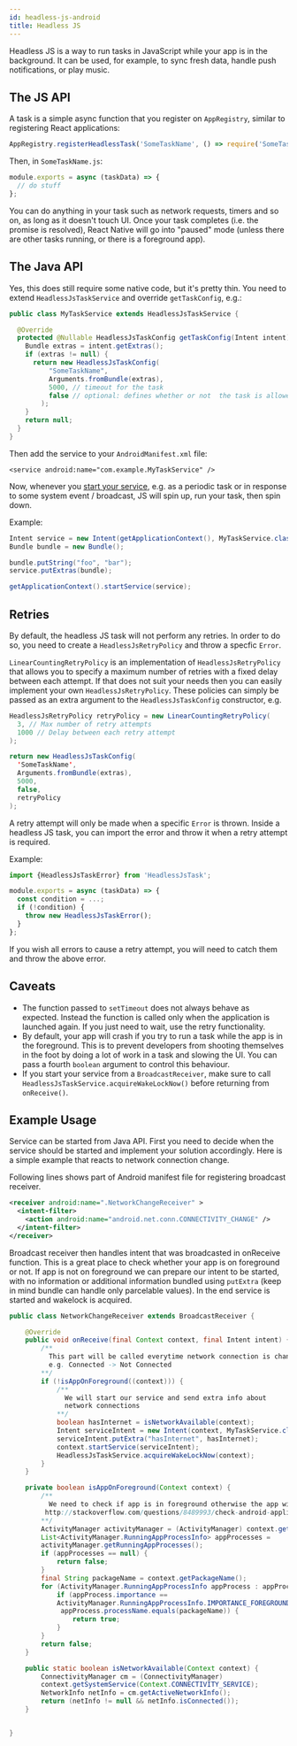 ```yaml
---
id: headless-js-android
title: Headless JS
---
```


Headless JS is a way to run tasks in JavaScript while your app is in the background. It can be used, for example, to sync fresh data, handle push notifications, or play music.

## The JS API

A task is a simple async function that you register on `AppRegistry`, similar to registering React applications:

```javascript
AppRegistry.registerHeadlessTask('SomeTaskName', () => require('SomeTaskName'));
```

Then, in `SomeTaskName.js`:

```javascript
module.exports = async (taskData) => {
  // do stuff
};
```

You can do anything in your task such as network requests, timers and so on, as long as it doesn't touch UI. Once your task completes (i.e. the promise is resolved), React Native will go into "paused" mode (unless there are other tasks running, or there is a foreground app).

## The Java API

Yes, this does still require some native code, but it's pretty thin. You need to extend `HeadlessJsTaskService` and override `getTaskConfig`, e.g.:

```java
public class MyTaskService extends HeadlessJsTaskService {

  @Override
  protected @Nullable HeadlessJsTaskConfig getTaskConfig(Intent intent) {
    Bundle extras = intent.getExtras();
    if (extras != null) {
      return new HeadlessJsTaskConfig(
          "SomeTaskName",
          Arguments.fromBundle(extras),
          5000, // timeout for the task
          false // optional: defines whether or not  the task is allowed in foreground. Default is false
        );
    }
    return null;
  }
}
```

Then add the service to your `AndroidManifest.xml` file:

```
<service android:name="com.example.MyTaskService" />
```

Now, whenever you [start your service][0], e.g. as a periodic task or in response to some system event / broadcast, JS will spin up, run your task, then spin down.

Example:

```java
Intent service = new Intent(getApplicationContext(), MyTaskService.class);
Bundle bundle = new Bundle();

bundle.putString("foo", "bar");
service.putExtras(bundle);

getApplicationContext().startService(service);
```

## Retries

By default, the headless JS task will not perform any retries. In order to do so, you need to create a `HeadlessJsRetryPolicy` and throw a specfic `Error`.

`LinearCountingRetryPolicy` is an implementation of `HeadlessJsRetryPolicy` that allows you to specify a maximum number of retries with a fixed delay between each attempt. If that does not suit your needs then you can easily implement your own `HeadlessJsRetryPolicy`. These policies can simply be passed as an extra argument to the `HeadlessJsTaskConfig` constructor, e.g.

```java
HeadlessJsRetryPolicy retryPolicy = new LinearCountingRetryPolicy(
  3, // Max number of retry attempts
  1000 // Delay between each retry attempt
);

return new HeadlessJsTaskConfig(
  'SomeTaskName',
  Arguments.fromBundle(extras),
  5000,
  false,
  retryPolicy
);
```

A retry attempt will only be made when a specific `Error` is thrown. Inside a headless JS task, you can import the error and throw it when a retry attempt is required.

Example:

```javascript
import {HeadlessJsTaskError} from 'HeadlessJsTask';

module.exports = async (taskData) => {
  const condition = ...;
  if (!condition) {
    throw new HeadlessJsTaskError();
  }
};
```

If you wish all errors to cause a retry attempt, you will need to catch them and throw the above error.

## Caveats

- The function passed to `setTimeout` does not always behave as expected. Instead the function is called only when the application is launched again. If you just need to wait, use the retry functionality.
- By default, your app will crash if you try to run a task while the app is in the foreground. This is to prevent developers from shooting themselves in the foot by doing a lot of work in a task and slowing the UI. You can pass a fourth `boolean` argument to control this behaviour.
- If you start your service from a `BroadcastReceiver`, make sure to call `HeadlessJsTaskService.acquireWakeLockNow()` before returning from `onReceive()`.

## Example Usage

Service can be started from Java API. First you need to decide when the service should be started and implement your solution accordingly. Here is a simple example that reacts to network connection change.

Following lines shows part of Android manifest file for registering broadcast receiver.

```xml
<receiver android:name=".NetworkChangeReceiver" >
  <intent-filter>
    <action android:name="android.net.conn.CONNECTIVITY_CHANGE" />
  </intent-filter>
</receiver>
```

Broadcast receiver then handles intent that was broadcasted in onReceive function. This is a great place to check whether your app is on foreground or not. If app is not on foreground we can prepare our intent to be started, with no information or additional information bundled using `putExtra` (keep in mind bundle can handle only parcelable values). In the end service is started and wakelock is acquired.

```java
public class NetworkChangeReceiver extends BroadcastReceiver {

    @Override
    public void onReceive(final Context context, final Intent intent) {
        /**
          This part will be called everytime network connection is changed
          e.g. Connected -> Not Connected
        **/
        if (!isAppOnForeground((context))) {
            /**
              We will start our service and send extra info about
              network connections
            **/
            boolean hasInternet = isNetworkAvailable(context);
            Intent serviceIntent = new Intent(context, MyTaskService.class);
            serviceIntent.putExtra("hasInternet", hasInternet);
            context.startService(serviceIntent);
            HeadlessJsTaskService.acquireWakeLockNow(context);
        }
    }

    private boolean isAppOnForeground(Context context) {
        /**
          We need to check if app is in foreground otherwise the app will crash.
         http://stackoverflow.com/questions/8489993/check-android-application-is-in-foreground-or-not
        **/
        ActivityManager activityManager = (ActivityManager) context.getSystemService(Context.ACTIVITY_SERVICE);
        List<ActivityManager.RunningAppProcessInfo> appProcesses =
        activityManager.getRunningAppProcesses();
        if (appProcesses == null) {
            return false;
        }
        final String packageName = context.getPackageName();
        for (ActivityManager.RunningAppProcessInfo appProcess : appProcesses) {
            if (appProcess.importance ==
            ActivityManager.RunningAppProcessInfo.IMPORTANCE_FOREGROUND &&
             appProcess.processName.equals(packageName)) {
                return true;
            }
        }
        return false;
    }

    public static boolean isNetworkAvailable(Context context) {
        ConnectivityManager cm = (ConnectivityManager)
        context.getSystemService(Context.CONNECTIVITY_SERVICE);
        NetworkInfo netInfo = cm.getActiveNetworkInfo();
        return (netInfo != null && netInfo.isConnected());
    }


}
```

[0]: https://developer.android.com/reference/android/content/Context.html#startService(android.content.Intent)
